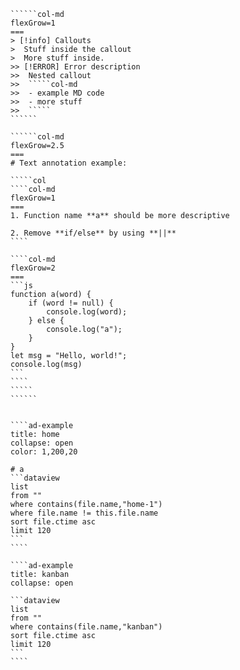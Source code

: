 ```````col
``````col-md
flexGrow=1
===
> [!info] Callouts
>  Stuff inside the callout
>  More stuff inside.
>> [!ERROR] Error description
>>  Nested callout
>>  `````col-md
>>  - example MD code
>>  - more stuff
>>  `````
``````

``````col-md
flexGrow=2.5
===
# Text annotation example:

`````col
````col-md
flexGrow=1
===
1. Function name **a** should be more descriptive

2. Remove **if/else** by using **||**
````

````col-md
flexGrow=2
===
```js
function a(word) {
	if (word != null) {
		console.log(word);
	} else {
		console.log("a");
	}
}
let msg = "Hello, world!";
console.log(msg)
```
````
`````
``````
```````


`````col

````ad-example
title: home
collapse: open
color: 1,200,20

# a
```dataview
list 
from "" 
where contains(file.name,"home-1") 
where file.name != this.file.name
sort file.ctime asc
limit 120
```
````

````ad-example
title: kanban
collapse: open

```dataview
list 
from "" 
where contains(file.name,"kanban") 
sort file.ctime asc 
limit 120
```
````
`````
